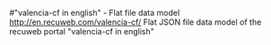 #"valencia-cf in english" - Flat file data model
http://en.recuweb.com/valencia-cf/
Flat JSON file data model of the recuweb portal "valencia-cf in english"
